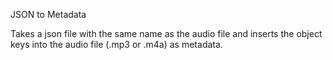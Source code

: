 JSON to Metadata

Takes a json file with the same name as the audio file and inserts the object keys into the audio file (.mp3 or .m4a) as metadata.